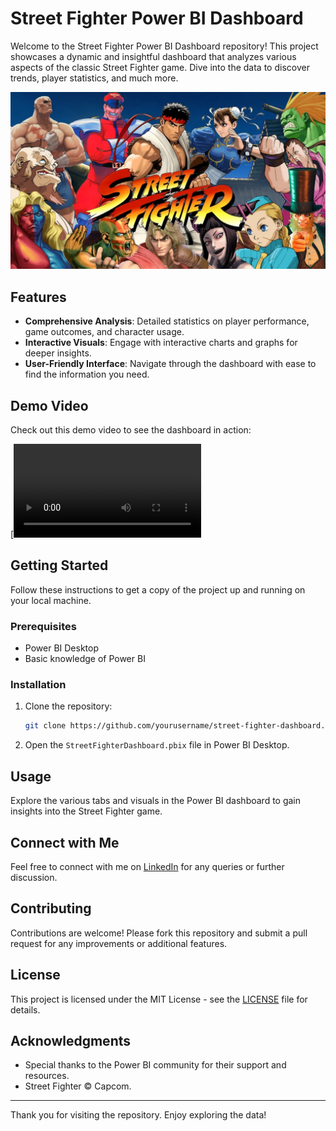 # Street Fighter Power BI Dashboard

Welcome to the Street Fighter Power BI Dashboard repository! This project showcases a dynamic and insightful dashboard that analyzes various aspects of the classic Street Fighter game. Dive into the data to discover trends, player statistics, and much more.

![Street Fighter](https://github.com/Mylinear/Power_Bi/blob/main/Street_Fighter/streetfighter.jpg)

## Features

- **Comprehensive Analysis**: Detailed statistics on player performance, game outcomes, and character usage.
- **Interactive Visuals**: Engage with interactive charts and graphs for deeper insights.
- **User-Friendly Interface**: Navigate through the dashboard with ease to find the information you need.

## Demo Video

Check out this demo video to see the dashboard in action:

[![Street Fighter Power BI Dashboard](https://github.com/Mylinear/Power_Bi/blob/main/Street_Fighter/streetfighter.mp4)

## Getting Started

Follow these instructions to get a copy of the project up and running on your local machine.

### Prerequisites

- Power BI Desktop
- Basic knowledge of Power BI

### Installation

1. Clone the repository:
    ```sh
    git clone https://github.com/yourusername/street-fighter-dashboard.git
    ```

2. Open the `StreetFighterDashboard.pbix` file in Power BI Desktop.

## Usage

Explore the various tabs and visuals in the Power BI dashboard to gain insights into the Street Fighter game.

## Connect with Me

Feel free to connect with me on [LinkedIn](https://www.linkedin.com/in/mustafayasinkunduz) for any queries or further discussion.

## Contributing

Contributions are welcome! Please fork this repository and submit a pull request for any improvements or additional features.

## License

This project is licensed under the MIT License - see the [LICENSE](LICENSE) file for details.

## Acknowledgments

- Special thanks to the Power BI community for their support and resources.
- Street Fighter © Capcom.

---

Thank you for visiting the repository. Enjoy exploring the data!

